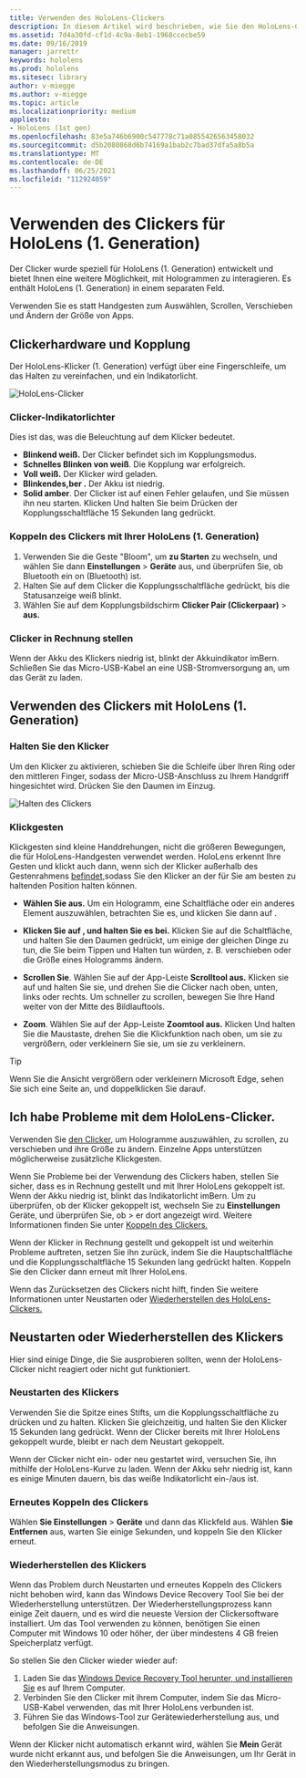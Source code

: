 ```yaml
---
title: Verwenden des HoloLens-Clickers
description: In diesem Artikel wird beschrieben, wie Sie den HoloLens-Clicker verwenden, einschließlich Clicker-Kopplung, Ladevorgang und Wiederherstellung.
ms.assetid: 7d4a30fd-cf1d-4c9a-8eb1-1968ccecbe59
ms.date: 09/16/2019
manager: jarrettr
keywords: hololens
ms.prod: hololens
ms.sitesec: library
author: v-miegge
ms.author: v-miegge
ms.topic: article
ms.localizationpriority: medium
appliesto:
- HoloLens (1st gen)
ms.openlocfilehash: 83e5a746b6900c547778c71a0855426563458032
ms.sourcegitcommit: d5b2080868d6b74169a1bab2c7bad37dfa5a8b5a
ms.translationtype: MT
ms.contentlocale: de-DE
ms.lasthandoff: 06/25/2021
ms.locfileid: "112924059"
---
```

# <a name="use-the-hololens-1st-gen-clicker"></a>Verwenden des Clickers für HoloLens (1. Generation)

Der Clicker wurde speziell für HoloLens (1. Generation) entwickelt und bietet Ihnen eine weitere Möglichkeit, mit Hologrammen zu interagieren. Es enthält HoloLens (1. Generation) in einem separaten Feld.

Verwenden Sie es statt Handgesten zum Auswählen, Scrollen, Verschieben und Ändern der Größe von Apps.

## <a name="clicker-hardware-and-pairing"></a>Clickerhardware und Kopplung

Der HoloLens-Klicker (1. Generation) verfügt über eine Fingerschleife, um das Halten zu vereinfachen, und ein Indikatorlicht.

![HoloLens-Clicker](images/use-hololens-clicker-1.png)

### <a name="clicker-indicator-lights"></a>Clicker-Indikatorlichter

Dies ist das, was die Beleuchtung auf dem Klicker bedeutet.

- **Blinkend weiß.** Der Clicker befindet sich im Kopplungsmodus.
- **Schnelles Blinken von weiß**. Die Kopplung war erfolgreich.
- **Voll weiß.** Der Klicker wird geladen.
- **Blinkendes,ber .** Der Akku ist niedrig.
- **Solid amber**. Der Clicker ist auf einen Fehler gelaufen, und Sie müssen ihn neu starten. Klicken Und halten Sie beim Drücken der Kopplungsschaltfläche 15 Sekunden lang gedrückt.

### <a name="pair-the-clicker-with-your-hololens-1st-gen"></a>Koppeln des Clickers mit Ihrer HoloLens (1. Generation)

1. Verwenden Sie die Geste "Bloom", um **zu Starten** zu wechseln, und wählen Sie dann **Einstellungen**  >  **Geräte** aus, und überprüfen Sie, ob Bluetooth ein on (Bluetooth) ist.
1. Halten Sie auf dem Clicker die Kopplungsschaltfläche gedrückt, bis die Statusanzeige weiß blinkt.
1. Wählen Sie auf dem Kopplungsbildschirm **Clicker Pair (Clickerpaar)**  >  **aus.**

### <a name="charge-the-clicker"></a>Clicker in Rechnung stellen

Wenn der Akku des Klickers niedrig ist, blinkt der Akkuindikator imBern. Schließen Sie das Micro-USB-Kabel an eine USB-Stromversorgung an, um das Gerät zu laden.

## <a name="use-the-clicker-with-hololens-1st-gen"></a>Verwenden des Clickers mit HoloLens (1. Generation)

### <a name="hold-the-clicker"></a>Halten Sie den Klicker

Um den Klicker zu aktivieren, schieben Sie die Schleife über Ihren Ring oder den mittleren Finger, sodass der Micro-USB-Anschluss zu Ihrem Handgriff hingesichtet wird. Drücken Sie den Daumen im Einzug.

![Halten des Clickers](images/use-hololens-clicker-2.png)

### <a name="clicker-gestures"></a>Klickgesten

Klickgesten sind kleine Handdrehungen, nicht die größeren Bewegungen, die für HoloLens-Handgesten verwendet werden. HoloLens erkennt Ihre Gesten und klickt auch dann, wenn sich der Klicker außerhalb des Gestenrahmens [befindet,](hololens1-basic-usage.md)sodass Sie den Klicker an der für Sie am besten zu haltenden Position halten können.

- **Wählen Sie aus.** Um ein Hologramm, eine Schaltfläche oder ein anderes Element auszuwählen, betrachten Sie es, und klicken Sie dann auf .

- **Klicken Sie auf , und halten Sie es bei.** Klicken Sie auf die Schaltfläche, und halten Sie den Daumen gedrückt, um einige der gleichen Dinge zu tun, die Sie beim Tippen und Halten tun würden, z. B. verschieben oder die Größe eines Hologramms ändern.

- **Scrollen Sie**. Wählen Sie auf der App-Leiste **Scrolltool aus.** Klicken sie auf und halten Sie sie, und drehen Sie die Clicker nach oben, unten, links oder rechts. Um schneller zu scrollen, bewegen Sie Ihre Hand weiter von der Mitte des Bildlauftools.

- **Zoom**. Wählen Sie auf der App-Leiste **Zoomtool aus.** Klicken Und halten Sie die Maustaste, drehen Sie die Klickfunktion nach oben, um sie zu vergrößern, oder verkleinern Sie sie, um sie zu verkleinern.

> [!TIP]
> Wenn Sie die Ansicht vergrößern oder verkleinern Microsoft Edge, sehen Sie sich eine Seite an, und doppelklicken Sie darauf.

## <a name="im-having-problems-using-the-hololens-clicker"></a>Ich habe Probleme mit dem HoloLens-Clicker.

Verwenden Sie [den Clicker,](hololens1-clicker.md) um Hologramme auszuwählen, zu scrollen, zu verschieben und ihre Größe zu ändern. Einzelne Apps unterstützen möglicherweise zusätzliche Klickgesten.

Wenn Sie Probleme bei der Verwendung des Clickers haben, stellen Sie sicher, dass es in Rechnung gestellt und mit Ihrer HoloLens gekoppelt ist. Wenn der Akku niedrig ist, blinkt das Indikatorlicht imBern. Um zu überprüfen, ob der Klicker gekoppelt ist, wechseln Sie zu **Einstellungen** Geräte, und überprüfen Sie, ob  >   er dort angezeigt wird. Weitere Informationen finden Sie unter [Koppeln des Clickers.](hololens1-clicker.md)

Wenn der Klicker in Rechnung gestellt und gekoppelt ist und weiterhin Probleme auftreten, setzen Sie ihn zurück, indem Sie die Hauptschaltfläche und die Kopplungsschaltfläche 15 Sekunden lang gedrückt halten. Koppeln Sie den Clicker dann erneut mit Ihrer HoloLens.

Wenn das Zurücksetzen des Clickers nicht hilft, finden Sie weitere Informationen unter Neustarten oder [Wiederherstellen des HoloLens-Clickers.](hololens1-clicker.md#restart-or-recover-the-clicker)
## <a name="restart-or-recover-the-clicker"></a>Neustarten oder Wiederherstellen des Klickers

Hier sind einige Dinge, die Sie ausprobieren sollten, wenn der HoloLens-Clicker nicht reagiert oder nicht gut funktioniert.

### <a name="restart-the-clicker"></a>Neustarten des Klickers

Verwenden Sie die Spitze eines Stifts, um die Kopplungsschaltfläche zu drücken und zu halten. Klicken Sie gleichzeitig, und halten Sie den Klicker 15 Sekunden lang gedrückt. Wenn der Clicker bereits mit Ihrer HoloLens gekoppelt wurde, bleibt er nach dem Neustart gekoppelt.

Wenn der Clicker nicht ein- oder neu gestartet wird, versuchen Sie, ihn mithilfe der HoloLens-Kurve zu laden. Wenn der Akku sehr niedrig ist, kann es einige Minuten dauern, bis das weiße Indikatorlicht ein-/aus ist.

### <a name="re-pair-the-clicker"></a>Erneutes Koppeln des Clickers

Wählen **Sie Einstellungen**  >  **Geräte** und dann das Klickfeld aus. Wählen **Sie Entfernen** aus, warten Sie einige Sekunden, und koppeln Sie den Klicker erneut.

### <a name="recover-the-clicker"></a>Wiederherstellen des Klickers

Wenn das Problem durch Neustarten und erneutes Koppeln des Clickers nicht behoben wird, kann das Windows Device Recovery Tool Sie bei der Wiederherstellung unterstützen. Der Wiederherstellungsprozess kann einige Zeit dauern, und es wird die neueste Version der Clickersoftware installiert. Um das Tool verwenden zu können, benötigen Sie einen Computer mit Windows 10 oder höher, der über mindestens 4 GB freien Speicherplatz verfügt.

So stellen Sie den Clicker wieder wieder auf:

1. Laden Sie das [Windows Device Recovery Tool herunter, und installieren Sie](https://dev.azure.com/ContentIdea/ContentIdea/_queries/query/8a004dbe-73f8-4a32-94bc-368fc2f2a895/) es auf Ihrem Computer.
1. Verbinden Sie den Clicker mit ihrem Computer, indem Sie das Micro-USB-Kabel verwenden, das mit Ihrer HoloLens verbunden ist.
1. Führen Sie das Windows-Tool zur Gerätewiederherstellung aus, und befolgen Sie die Anweisungen.

Wenn der Klicker nicht automatisch erkannt wird, wählen Sie **Mein** Gerät wurde nicht erkannt aus, und befolgen Sie die Anweisungen, um Ihr Gerät in den Wiederherstellungsmodus zu bringen.

